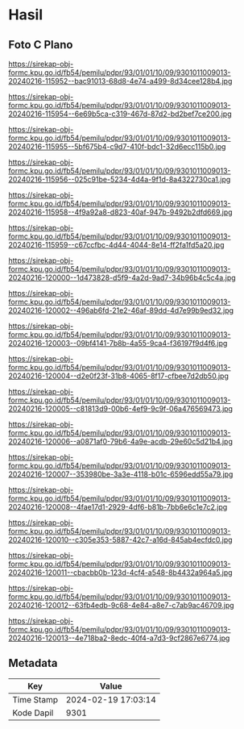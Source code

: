 # Hasil

## Foto C Plano

https://sirekap-obj-formc.kpu.go.id/fb54/pemilu/pdpr/93/01/01/10/09/9301011009013-20240216-115952--bac91013-68d8-4e74-a499-8d34cee128b4.jpg

https://sirekap-obj-formc.kpu.go.id/fb54/pemilu/pdpr/93/01/01/10/09/9301011009013-20240216-115954--6e69b5ca-c319-467d-87d2-bd2bef7ce200.jpg

https://sirekap-obj-formc.kpu.go.id/fb54/pemilu/pdpr/93/01/01/10/09/9301011009013-20240216-115955--5bf675b4-c9d7-410f-bdc1-32d6ecc115b0.jpg

https://sirekap-obj-formc.kpu.go.id/fb54/pemilu/pdpr/93/01/01/10/09/9301011009013-20240216-115956--025c91be-5234-4d4a-9f1d-8a4322730ca1.jpg

https://sirekap-obj-formc.kpu.go.id/fb54/pemilu/pdpr/93/01/01/10/09/9301011009013-20240216-115958--4f9a92a8-d823-40af-947b-9492b2dfd669.jpg

https://sirekap-obj-formc.kpu.go.id/fb54/pemilu/pdpr/93/01/01/10/09/9301011009013-20240216-115959--c67ccfbc-4d44-4044-8e14-ff2fa1fd5a20.jpg

https://sirekap-obj-formc.kpu.go.id/fb54/pemilu/pdpr/93/01/01/10/09/9301011009013-20240216-120000--1d473828-d5f9-4a2d-9ad7-34b96b4c5c4a.jpg

https://sirekap-obj-formc.kpu.go.id/fb54/pemilu/pdpr/93/01/01/10/09/9301011009013-20240216-120002--496ab6fd-21e2-46af-89dd-4d7e99b9ed32.jpg

https://sirekap-obj-formc.kpu.go.id/fb54/pemilu/pdpr/93/01/01/10/09/9301011009013-20240216-120003--09bf4141-7b8b-4a55-9ca4-f36197f9d4f6.jpg

https://sirekap-obj-formc.kpu.go.id/fb54/pemilu/pdpr/93/01/01/10/09/9301011009013-20240216-120004--d2e0f23f-31b8-4065-8f17-cfbee7d2db50.jpg

https://sirekap-obj-formc.kpu.go.id/fb54/pemilu/pdpr/93/01/01/10/09/9301011009013-20240216-120005--c81813d9-00b6-4ef9-9c9f-06a476569473.jpg

https://sirekap-obj-formc.kpu.go.id/fb54/pemilu/pdpr/93/01/01/10/09/9301011009013-20240216-120006--a0871af0-79b6-4a9e-acdb-29e60c5d21b4.jpg

https://sirekap-obj-formc.kpu.go.id/fb54/pemilu/pdpr/93/01/01/10/09/9301011009013-20240216-120007--353980be-3a3e-4118-b01c-6596edd55a79.jpg

https://sirekap-obj-formc.kpu.go.id/fb54/pemilu/pdpr/93/01/01/10/09/9301011009013-20240216-120008--4fae17d1-2929-4df6-b81b-7bb6e6c1e7c2.jpg

https://sirekap-obj-formc.kpu.go.id/fb54/pemilu/pdpr/93/01/01/10/09/9301011009013-20240216-120010--c305e353-5887-42c7-a16d-845ab4ecfdc0.jpg

https://sirekap-obj-formc.kpu.go.id/fb54/pemilu/pdpr/93/01/01/10/09/9301011009013-20240216-120011--cbacbb0b-123d-4cf4-a548-8b4432a964a5.jpg

https://sirekap-obj-formc.kpu.go.id/fb54/pemilu/pdpr/93/01/01/10/09/9301011009013-20240216-120012--63fb4edb-9c68-4e84-a8e7-c7ab9ac46709.jpg

https://sirekap-obj-formc.kpu.go.id/fb54/pemilu/pdpr/93/01/01/10/09/9301011009013-20240216-120013--4e718ba2-8edc-40f4-a7d3-9cf2867e6774.jpg


## Metadata

| Key        | Value               |
| ---------- | ------------------- |
| Time Stamp | 2024-02-19 17:03:14 |
| Kode Dapil | 9301                |



